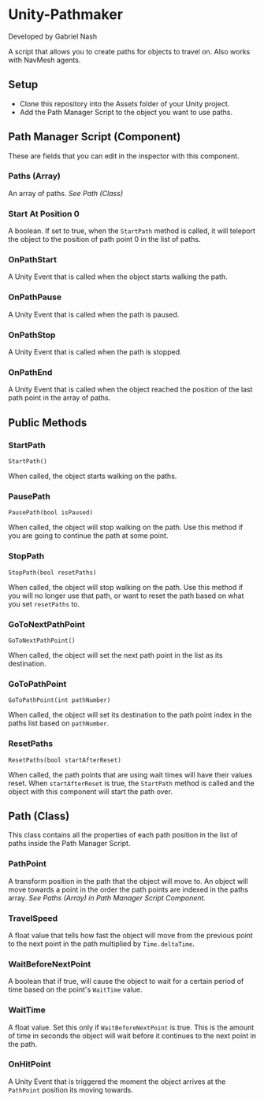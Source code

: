# Unity-Pathmaker

Developed by Gabriel Nash

A script that allows you to create paths for objects to travel on. Also works with NavMesh agents.

## Setup
+ Clone this repository into the Assets folder of your Unity project.
+ Add the Path Manager Script to the object you want to use paths.

## Path Manager Script (Component)
These are fields that you can edit in the inspector with this component.

### Paths (Array)
An array of paths. *See Path (Class)*

### Start At Position 0
A boolean. If set to true, when the `StartPath` method is called, it will teleport the object to the position of path point 0 in the list of paths.

### OnPathStart
A Unity Event that is called when the object starts walking the path.

### OnPathPause
A Unity Event that is called when the path is paused.

### OnPathStop
A Unity Event that is called when the path is stopped.

### OnPathEnd
A Unity Event that is called when the object reached the position of the last path point in the array of paths.

## Public Methods
### StartPath

`StartPath()`

When called, the object starts walking on the paths.

### PausePath

`PausePath(bool isPaused)`

When called, the object will stop walking on the path. Use this method if you are going to continue the path at some point.

### StopPath

`StopPath(bool resetPaths)`

When called, the object will stop walking on the path. Use this method if you will no longer use that path, or want to reset the path based on what you set `resetPaths` to.

### GoToNextPathPoint

`GoToNextPathPoint()`

When called, the object will set the next path point in the list as its destination.

### GoToPathPoint

`GoToPathPoint(int pathNumber)`

When called, the object will set its destination to the path point index in the paths list based on `pathNumber`.

### ResetPaths

`ResetPaths(bool startAfterReset)`

When called, the path points that are using wait times will have their values reset. When `startAfterReset` is true, the `StartPath` method is called and the object with this component will start the path over.

## Path (Class)
This class contains all the properties of each path position in the list of paths inside the Path Manager Script.

### PathPoint
A transform position in the path that the object will move to. An object will move towards a point in the order the path points are indexed in the paths array. *See Paths (Array) in Path Manager Script Component.*

### TravelSpeed
A float value that tells how fast the object will move from the previous point to the next point in the path multiplied by `Time.deltaTime`.

### WaitBeforeNextPoint
A boolean that if true, will cause the object to wait for a certain period of time based on the point's `WaitTime` value.

### WaitTime
A float value. Set this only if `WaitBeforeNextPoint` is true. This is the amount of time in seconds the object will wait before it continues to the next point in the path.

### OnHitPoint
A Unity Event that is triggered the moment the object arrives at the `PathPoint` position its moving towards.